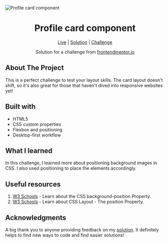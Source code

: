 ![Profile card component]()

<h1 align="center">Profile card component</h1>

<div align="center">

[Live]()
| [Solution]()
| [Challenge](https://www.frontendmentor.io/challenges/profile-card-component-cfArpWshJ)

Solution for a challenge from [frontendmentor.io](https://www.frontendmentor.io/)

</div>

## About The Project

This is a perfect challenge to test your layout skills. The card layout doesn't shift, so it's also great for those that haven't dived into responsive websites yet!

## Built with

- HTML5
- CSS custom properties
- Flexbox and positioning
- Desktop-first workflow

## What I learned

In this challenge, I learned more about positioning background images in CSS. I also used positioning to place the elements accordingly.

## Useful resources

1. [W3 Schools](https://www.w3schools.com/cssref/pr_background-position.php) - Learn about the CSS background-position Property.
2. [W3 Schools](https://www.w3schools.com/Css/css_positioning.asp) - Learn about CSS Layout - The position Property.

## Acknowledgments

A big thank you to anyone providing feedback on my [solution](). It definitely helps to find new ways to code and find easier solutions!
